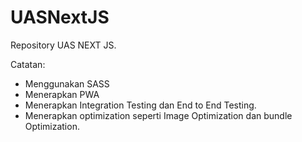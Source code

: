 ﻿# UASNextJS
Repository UAS NEXT JS.

Catatan: <br />
- Menggunakan SASS <br />
- Menerapkan PWA <br />
- Menerapkan Integration Testing dan End to End Testing. <br />
- Menerapkan optimization seperti Image Optimization dan bundle Optimization.
